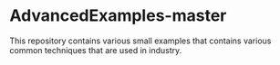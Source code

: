 # AdvancedExamples-master

This repository contains various small examples that contains various common techniques that are used in industry.
